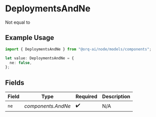 # DeploymentsAndNe

Not equal to

## Example Usage

```typescript
import { DeploymentsAndNe } from "@orq-ai/node/models/components";

let value: DeploymentsAndNe = {
  ne: false,
};
```

## Fields

| Field              | Type               | Required           | Description        |
| ------------------ | ------------------ | ------------------ | ------------------ |
| `ne`               | *components.AndNe* | :heavy_check_mark: | N/A                |